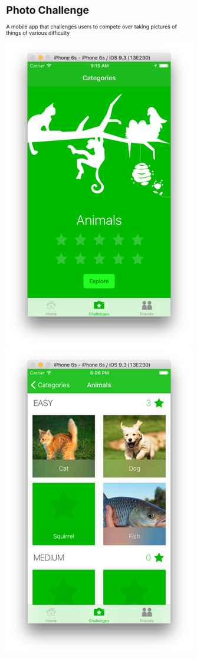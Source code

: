 # Photo Challenge
A mobile app that challenges users to compete over taking pictures of things of various difficulty

![](photo2.png)
![](photo1.png)
